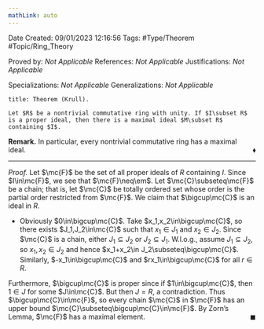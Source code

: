 ```yaml
---
mathLink: auto
---
```


<div class="topSpace"></div>

Date Created: 09/01/2023 12:16:56
Tags: #Type/Theorem #Topic/Ring_Theory

Proved by: _Not Applicable_
References: _Not Applicable_
Justifications: _Not Applicable_

Specializations: _Not Applicable_
Generalizations: _Not Applicable_

``` ad-Theorem
title: Theorem (Krull).

Let $R$ be a nontrivial commutative ring with unity. If $I\subset R$ is a proper ideal, then there is a maximal ideal $M\subset R$ containing $I$.

```

**Remark.** In particular, every nontrivial commutative ring has a maximal ideal.<span style="float:right;">$\blacklozenge$</span>

---

<i>Proof.</i> Let $\mc{F}$ be the set of all proper ideals of $R$ containing $I$. Since $I\in\mc{F}$, we see that $\mc{F}\neq\em$. Let $\mc{C}\subseteq\mc{F}$ be a chain; that is, let $\mc{C}$ be totally ordered set whose order is the partial order restricted from $\mc{F}$. We claim that $\bigcup\mc{C}$ is an ideal in $R$.
* Obviously $0\in\bigcup\mc{C}$. Take $x_1,x_2\in\bigcup\mc{C}$, so there exists $J_1,J_2\in\mc{C}$ such that $x_1\in J_1$ and $x_2\in J_2$. Since $\mc{C}$ is a chain, either $J_1\subseteq J_2$ or $J_2\subseteq J_1$. W.l.o.g., assume $J_1\subseteq J_2$, so $x_1,x_2\in J_2$ and hence $x_1+x_2\in J_2\subseteq\bigcup\mc{C}$. Similarly, $-x_1\in\bigcup\mc{C}$ and $rx_1\in\bigcup\mc{C}$ for all $r\in R$.

Furthermore, $\bigcup\mc{C}$ is proper since if $1\in\bigcup\mc{C}$, then $1\in J$ for some $J\in\mc{C}$. But then $J=R$, a contradiction. Thus $\bigcup\mc{C}\in\mc{F}$, so every chain $\mc{C}$ in $\mc{F}$ has an upper bound $\mc{C}\subseteq\bigcup\mc{C}\in\mc{F}$. By Zorn$\textrm{'}$s Lemma, $\mc{F}$ has a maximal element.<span style="float:right;">$\blacksquare$</span>

